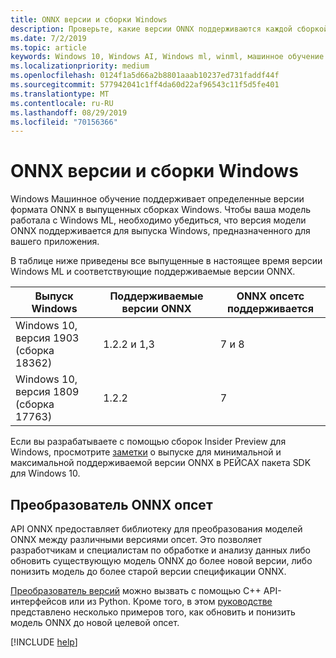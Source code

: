```yaml
---
title: ONNX версии и сборки Windows
description: Проверьте, какие версии ONNX поддерживаются каждой сборкой Windows 10.
ms.date: 7/2/2019
ms.topic: article
keywords: Windows 10, Windows AI, Windows ml, winml, машинное обучение Windows, onnx
ms.localizationpriority: medium
ms.openlocfilehash: 0124f1a5d66a2b8801aaab10237ed731faddf44f
ms.sourcegitcommit: 577942041c1ff4da60d22af96543c11f5d5fe401
ms.translationtype: MT
ms.contentlocale: ru-RU
ms.lasthandoff: 08/29/2019
ms.locfileid: "70156366"
---
```

# <a name="onnx-versions-and-windows-builds"></a>ONNX версии и сборки Windows

Windows Машинное обучение поддерживает определенные версии формата ONNX в выпущенных сборках Windows. Чтобы ваша модель работала с Windows ML, необходимо убедиться, что версия модели ONNX поддерживается для выпуска Windows, предназначенного для вашего приложения.

В таблице ниже приведены все выпущенные в настоящее время версии Windows ML и соответствующие поддерживаемые версии ONNX.

| Выпуск Windows | Поддерживаемые версии ONNX | ONNX опсетс поддерживается |
|-----------------|-------------------------|-----------------------|
| Windows 10, версия 1903 (сборка 18362) | 1.2.2 и 1,3 | 7 и 8 |
| Windows 10, версия 1809 (сборка 17763) | 1.2.2 | 7 |

Если вы разрабатываете с помощью сборок Insider Preview для Windows, просмотрите [заметки](release-notes.md) о выпуске для минимальной и максимальной поддерживаемой версии ONNX в РЕЙСАХ пакета SDK для Windows 10.

## <a name="onnx-opset-converter"></a>Преобразователь ONNX опсет

API ONNX предоставляет библиотеку для преобразования моделей ONNX между различными версиями опсет. Это позволяет разработчикам и специалистам по обработке и анализу данных либо обновить существующую модель ONNX до более новой версии, либо понизить модель до более старой версии спецификации ONNX.

[Преобразователь версий](https://github.com/onnx/onnx/blob/master/docs/VersionConverter.md) можно вызвать с помощью C++ API-интерфейсов или из Python. Кроме того, в этом [руководстве](https://github.com/onnx/tutorials/blob/master/tutorials/ExportModelFromPyTorchToDifferentONNXOpsetVersions.md) представлено несколько примеров того, как обновить и понизить модель ONNX до новой целевой опсет.

[!INCLUDE [help](../includes/get-help.md)]
